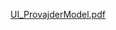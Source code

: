 
[UI_ProvajderModel.pdf](https://github.com/RAF-UI-2022/luka/files/10393504/UI_ProvajderModel.pdf)

